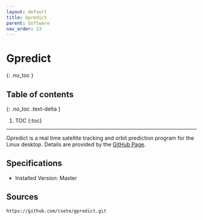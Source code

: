 ```yaml
---
layout: default
title: Gpredict
parent: Software
nav_order: 13
---
```


# Gpredict
{: .no_toc }

## Table of contents
{: .no_toc .text-delta }

1. TOC
{:toc}

---

Gpredict is a real time satellite tracking and orbit prediction program for the Linux desktop. Details are provided by the [GitHub Page](https://github.com/csete/gpredict.git).

## Specifications
- Installed Version: Master

## Sources
```
https://github.com/csete/gpredict.git
```